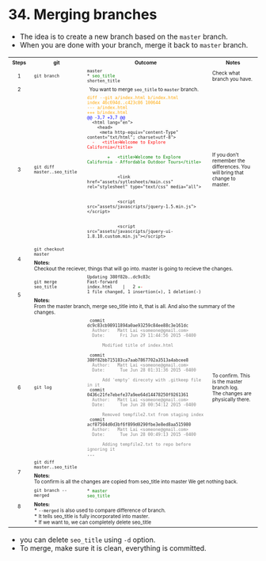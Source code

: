 # 34. Merging branches
* The idea is to create a new branch based on the `master` branch.
* When you are done with your branch, merge it back to `master` branch.

<table>
  <tr>
    <th><font size="1">Steps</font></th>	
    <th><font size="1">git</font></th>
    <th><font size="1">Outcome</font></th>
    <th><font size="1">Notes</font></th>    
  </tr>
  <tr>
    <td align="center"><font size="1">1</font></td>  
    <td><font size="1"><code>git branch</code></font></td>
    <td><font size="1">
      <code>master</code></br>
      <code>* <font color="green">seo_title </font></code></br>
      <code>shorten_title</code>
    </font></td> 
    <td><font size="1">Check what branch you have.</font></td>    
  </tr>
  <tr>
    <td align="center"><font size="1">2</font></td>  
    <td colspan="3" align="center"><font size="1">
      You want to merge <code>seo_title</code> to <code>master</code> branch. 
    </font></td>    
  </tr>
  <tr>
    <td align="center"><font size="1">3</font></td>  
    <td><font size="1"><code>git diff master..seo_title</code></font></td>
    <td><font size="1">
      <code><font color="orange">diff --git a/index.html b/index.html </font></code></br>
      <code><font color="orange">index 46c694d..c423c86 100644</font></code></br>
      <code><font color="orange">--- a/index.html </font></code></br>
      <code><font color="orange">+++ b/index.html </font></code></br>  
      <code><font color="blue">@@ -3,7 +3,7 @@ </font></code></br>          
      <code>  &lt;html lang="en"&gt; </code></br>                
      <code>  &nbsp; &lt;head&gt; </code></br>                
      <code>  &nbsp;&nbsp; &lt;meta http-equiv="centent-Type" content="txt/html"; charset=utf-8"&gt; </code></br>                      
      <code><font color="red">  - &nbsp; &lt;title&gt;Welcome to Explore California&lt;/title&gt; </font></code></br>                      
      <code><font color="green">
        + &nbsp; &lt;title&gt;Welcome to Explore California - Affordable Outdoor Tours&lt;/title&gt; 
      </font></code></br>                      
      <code> 
        &nbsp;&nbsp;&nbsp; &lt;link href="assets/sytlesheets/main.css" rel="stylesheet" type="text/css" media="all"&gt;
      </code></br>
      <code> 
        &nbsp;&nbsp;&nbsp; &lt;script src="assets/javascripts/jquery-1.5.min.js"&gt;&lt;/script&gt;
      </code></br>
      <code> 
        &nbsp;&nbsp;&nbsp; &lt;script src="assets/javascripts/jquery-ui-1.8.10.custom.min.js"&gt;&lt;/script&gt;
      </code></br>
    </font></td>
    <td><font size="1">If you don't remember the differences. You will bring that change to master.</font></td>    
  </tr>  
  
  <tr>
    <td align="center" rowspan="2"><font size="1">4</font></td>  
    <td><font size="1"><code>git checkout master</code></font></td>
    <td colspan="2"><font size="1"><code></code></font></td>
  </tr>
  <tr>
    <td colspan="3"><font size="1">
     <b>Notes:</b></br>
	Checkout the reciever, things that will go into. master is going to recieve the changes.
    </font></td>            
  </tr>
    
  <tr>
    <td align="center" rowspan="2"><font size="1">5</font></td>  
    <td><font size="1"><code>git merge seo_title</code></font></td>
    <td colspan="2"><font size="1">
      <code>Updating 380f82b..dc9c83c</code></br>
      <code>Fast-forward</code></br>      
      <code>index.html &nbsp;&nbsp; | &nbsp;&nbsp;2 <font color="green">+</font><font color="red">-</font></code></br>            
      <code>1 file changed, 1 insertion(+), 1 deletion(-)</code></br>                  
    </font></td>
  </tr>
  <tr>
    <td colspan="3"><font size="1">
     <b>Notes:</b></br>
	  From the master branch, merge seo_title into it, that is all. And also the summary of the changes.
    </font></td>            
  </tr>
    
  <tr>
    <td align="center"><font size="1">6</font></td>  
    <td><font size="1"><code>git log</code></font></td>
    <td><font size="1">
      <code> commit dc9c83cb98911894a0ae93259c84ee88c3e161dc </code></br>
      <code> <font color="gray"> Author: &nbsp; Matt Lai &lt;someone@gmail.com&gt; </font></code></br>
      <code> <font color="gray"> Date:   &nbsp;&nbsp; Fri Jun 29 11:44:56 2015 -0400 </font></code></p>      
      <code> <font color="gray"> &nbsp;&nbsp;&nbsp; Modified title of index.html </font></code> </p>
      <code> commit 380f82bb715183ca7aab7867702a3513a4abcee8 </code></br>
      <code> <font color="gray"> Author: &nbsp; Matt Lai &lt;someone@gmail.com&gt; </font></code></br>
      <code> <font color="gray"> Date:   &nbsp;&nbsp; Tue Jun 28 01:31:36 2015 -0400 </font></code></p>      
      <code> <font color="gray"> &nbsp;&nbsp;&nbsp; Add 'empty' direcoty with .gitkeep file in it </font></code></br>
      <code> commit 0436c21fe7ebefe37a9ee64d14478250f9261361 </code></br>
      <code> <font color="gray"> Author: &nbsp; Matt Lai &lt;someone@gmail.com&gt; </font></code></br>
      <code> <font color="gray"> Date:   &nbsp;&nbsp; Tue Jun 28 00:54:12 2015 -0400 </font></code></p>      
      <code> <font color="gray"> &nbsp;&nbsp;&nbsp; Removed tempfile2.txt from staging index </font></code></br>
      <code> commit acf87504d0d3bf6f899d0290fbe3e8ed8aa515980  </code></br>
      <code> <font color="gray"> Author: &nbsp; Matt Lai &lt;someone@gmail.com&gt; </font></code></br>
      <code> <font color="gray"> Date:   &nbsp;&nbsp; Tue Jun 28 00:49:13 2015 -0400 </font></code></p>      
      <code> <font color="gray"> &nbsp;&nbsp;&nbsp; Adding tempfile2.txt to repo before ignoring it</font></code></br>
      <code>...</code>
    </font></td>    
    <td><font size="1">
      To confirm. This is the master branch log. </br>
      The changes are physically there.
    </font></td>    
  </tr>
  <tr>
    <td align="center" rowspan="2"><font size="1">7</font></td>  
    <td><font size="1"><code>git diff master..seo_title</code></font></td>
    <td colspan="2"><font size="1"><code></code></font></td>
  </tr>
  <tr>
    <td colspan="3"><font size="1">
     <b>Notes:</b></br>
	  To confirm is all the changes are copied from seo_title into master We get nothing back.
    </font></td>            
  </tr> 
    
  <tr>
    <td align="center" rowspan="2"><font size="1">8</font></td>  
    <td><font size="1"><code>git branch --merged</code></font></td>
    <td colspan="2"><font size="1">
      <code>* <font color="green">master<?font></code></br>
      <code>seo_title</code>
    </font></td>    
  </tr>
  <tr>
    <td colspan="3"><font size="1">
     <b>Notes:</b></br>
      * <code>--merged</code> is also used to compare difference of branch. </br>
      * It tells seo_title is fully incorporated into master. </br>
      * If we want to, we can completely delete seo_title
    </font></td>            
  </tr>  
</table>

* you can delete `seo_title` using `-d` option.
* To merge, make sure it is clean, everything is committed.

